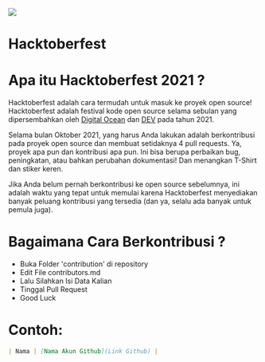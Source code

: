 ![](https://hacktoberfest.digitalocean.com/_nuxt/img/logo-hacktoberfest-full.f42e3b1.svg)
# Hacktoberfest

# Apa itu Hacktoberfest 2021 ? 

Hacktoberfest adalah cara termudah untuk masuk ke proyek open source! Hacktoberfest adalah festival kode open source selama sebulan yang dipersembahkan oleh [Digital Ocean](https://www.digitalocean.com/) dan [DEV](https://www.dev.to/) pada tahun 2021.

Selama bulan Oktober 2021, yang harus Anda lakukan adalah berkontribusi pada proyek open source dan membuat setidaknya 4 pull requests. Ya, proyek apa pun dan kontribusi apa pun. Ini bisa berupa perbaikan bug, peningkatan, atau bahkan perubahan dokumentasi! Dan menangkan T-Shirt dan stiker keren.

Jika Anda belum pernah berkontribusi ke open source sebelumnya, ini adalah waktu yang tepat untuk memulai karena Hacktoberfest menyediakan banyak peluang kontribusi yang tersedia (dan ya, selalu ada banyak untuk pemula juga).


# Bagaimana Cara Berkontribusi ?
- Buka Folder 'contribution' di repository 
- Edit File contributors.md
- Lalu Silahkan Isi Data Kalian
- Tinggal Pull Request
- Good Luck 

# Contoh:
``` markdown
| Nama | [Nama Akun Github](Link Github) |
```
